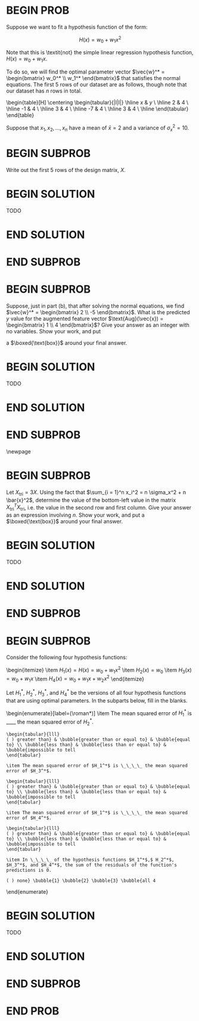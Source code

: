 # BEGIN PROB

Suppose we want to fit a hypothesis function of the form:

$$H(x) = w_0 + w_1 x^2$$

Note that this is \textit{not} the simple linear regression hypothesis function, $H(x) = w_0 + w_1x$.

To do so, we will find the optimal parameter vector $\vec{w}^* = \begin{bmatrix} w_0^* \\ w_1^* \end{bmatrix}$ that satisfies the normal equations. The first 5 rows of our dataset are as follows, though note that our dataset has $n$ rows in total.

\begin{table}[H]
\centering
\begin{tabular}{|l|l|}
\hline
$x$ & $y$ \\ \hline
2   & 4   \\ \hline
-1  & 4   \\ \hline
3   & 4  \\ \hline
-7  & 4   \\ \hline
3   & 4   \\ \hline
\end{tabular}
\end{table}

Suppose that $x_1, x_2, ..., x_n$ have a mean of $\bar{x} = 2$ and a variance of $\sigma_x^2 = 10$.



# BEGIN SUBPROB

 Write out the first 5 rows of the design matrix, $X$.

# BEGIN SOLUTION

TODO

# END SOLUTION



# END SUBPROB

# BEGIN SUBPROB

 Suppose, just in part (b), that after solving the normal equations, we find $\vec{w}^* = \begin{bmatrix} 2 \\ -5 \end{bmatrix}$. What is the predicted $y$ value for the augmented feature vector $\text{Aug}(\vec{x}) =  \begin{bmatrix} 1 \\ 4 \end{bmatrix}$? Give your answer as an integer with no variables. Show your work, and put 

a $\boxed{\text{box}}$ around your final answer.

# BEGIN SOLUTION

TODO

# END SOLUTION
    


# END SUBPROB

\newpage

# BEGIN SUBPROB

 Let $X_\text{tri} = 3 X$. Using the fact that $\sum_{i = 1}^n x_i^2 = n \sigma_x^2 + n \bar{x}^2$, determine the value of the bottom-left value in the matrix $X_\text{tri}^T X_\text{tri}$, i.e. the value in the second row and first column. Give your answer as an expression involving $n$. Show your work, and put a $\boxed{\text{box}}$ around your final answer.

# BEGIN SOLUTION

TODO

# END SOLUTION
    


# END SUBPROB

# BEGIN SUBPROB

 Consider the following four hypothesis functions:

\begin{itemize}
    \item $H_1(x) = H(x) = w_0 + w_1 x^2$
    \item $H_2(x) = w_0$
    \item $H_3(x) = w_0 + w_1 x$
    \item $H_4(x) = w_0 + w_1x + w_2x^2$
\end{itemize}

Let $H_1^*$, $H_2^*$, $H_3^*$, and $H_4^*$ be the versions of all four hypothesis functions that are using optimal parameters. In the subparts below, fill in the blanks.

<!-- % mean squared error is being computed on the dataset of $n$ points used to find the optimal parameters. -->

\begin{enumerate}[label=(\roman*)]
    \item The mean squared error of $H_1^*$ is \_\_\_\_ the mean squared error of $H_2^*$.

    \begin{tabular}{lll}
    ( ) greater than} & \bubble{greater than or equal to} & \bubble{equal to} \\ \bubble{less than} & \bubble{less than or equal to} & \bubble{impossible to tell
    \end{tabular}

    \item The mean squared error of $H_1^*$ is \_\_\_\_ the mean squared error of $H_3^*$.

    \begin{tabular}{lll}
    ( ) greater than} & \bubble{greater than or equal to} & \bubble{equal to} \\ \bubble{less than} & \bubble{less than or equal to} & \bubble{impossible to tell
    \end{tabular}

    \item The mean squared error of $H_1^*$ is \_\_\_\_ the mean squared error of $H_4^*$.

    \begin{tabular}{lll}
    ( ) greater than} & \bubble{greater than or equal to} & \bubble{equal to} \\ \bubble{less than} & \bubble{less than or equal to} & \bubble{impossible to tell
    \end{tabular}

    \item In \_\_\_\_ of the hypothesis functions $H_1^*$,$ H_2^*$, $H_3^*$, and $H_4^*$, the sum of the residuals of the function's predictions is 0.

    ( ) none} \bubble{1} \bubble{2} \bubble{3} \bubble{all 4
\end{enumerate}

# BEGIN SOLUTION

TODO

# END SOLUTION


# END SUBPROB
    

    


# END PROB